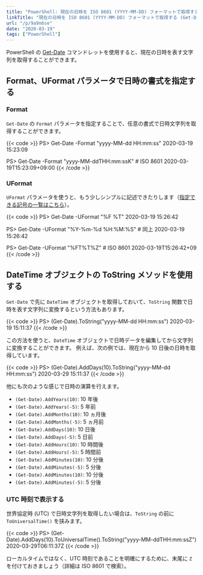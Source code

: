 ```yaml
---
title: "PowerShell: 現在の日時を ISO 8601 (YYYY-MM-DD) フォーマットで取得する (Get-Date)"
linkTitle: "現在の日時を ISO 8601 (YYYY-MM-DD) フォーマットで取得する (Get-Date)"
url: "/p/9a9n6se"
date: "2020-03-19"
tags: ["PowerShell"]
---
```


PowerShell の [Get-Date](https://docs.microsoft.com/en-us/powershell/module/microsoft.powershell.utility/get-date) コマンドレットを使用すると、現在の日時を表す文字列を取得することができます。

Format、UFormat パラメータで日時の書式を指定する
----

### Format

`Get-Date` の `Format` パラメータを指定することで、任意の書式で日時文字列を取得することができます。

{{< code >}}
PS> Get-Date -Format "yyyy-MM-dd HH:mm:ss"
2020-03-19 15:23:09

PS> Get-Date -Format "yyyy-MM-ddTHH:mm:ssK"  # ISO 8601
2020-03-19T15:23:09+09:00
{{< /code >}}

### UFormat

`UFormat` パラメータを使うと、もう少しシンプルに記述できたりします（[指定できる記号の一覧はこちら](https://docs.microsoft.com/en-us/powershell/module/microsoft.powershell.utility/get-date?view=powershell-7#notes)）。

{{< code >}}
PS> Get-Date -UFormat "%F %T"
2020-03-19 15:26:42

PS> Get-Date -UFormat "%Y-%m-%d %H:%M:%S"  # 同上
2020-03-19 15:26:42

PS> Get-Date -UFormat "%FT%T%Z"  # ISO 8601
2020-03-19T15:26:42+09
{{< /code >}}


DateTime オブジェクトの ToString メソッドを使用する
----

`Get-Date` で先に `DateTime` オブジェクトを取得しておいて、`ToString` 関数で日時を表す文字列に変換するという方法もあります。

{{< code >}}
PS> (Get-Date).ToString("yyyy-MM-dd HH:mm:ss")
2020-03-19 15:11:37
{{< /code >}}

この方法を使うと、`DateTime` オブジェクトで日時データを編集してから文字列に変換することができます。
例えば、次の例では、現在から 10 日後の日時を取得しています。

{{< code >}}
PS> (Get-Date).AddDays(10).ToString("yyyy-MM-dd HH:mm:ss")
2020-03-29 15:11:37
{{< /code >}}

他にも次のような感じで日時の演算を行えます。

- `(Get-Date).AddYears(10)`: 10 年後
- `(Get-Date).AddYears(-5)`: 5 年前
- `(Get-Date).AddMonths(10)`: 10 ヵ月後
- `(Get-Date).AddMonths(-5)`: 5 ヵ月前
- `(Get-Date).AddDays(10)`: 10 日後
- `(Get-Date).AddDays(-5)`: 5 日前
- `(Get-Date).AddHours(10)`: 10 時間後
- `(Get-Date).AddHours(-5)`: 5 時間前
- `(Get-Date).AddMinutes(10)`: 10 分後
- `(Get-Date).AddMinutes(-5)`: 5 分後
- `(Get-Date).AddMinutes(10)`: 10 分後
- `(Get-Date).AddMinutes(-5)`: 5 分後

### UTC 時刻で表示する

世界協定時 (UTC) で日時文字列を取得したい場合は、`ToString` の前に `ToUniversalTime()` を挟みます。

{{< code >}}
PS> (Get-Date).AddDays(10).ToUniversalTime().ToString("yyyy-MM-ddTHH:mm:ssZ")
2020-03-29T06:11:37Z
{{< /code >}}

ローカルタイムではなく、UTC 時刻であることを明確にするために、末尾に `Z` を付けておきましょう（詳細は ISO 8601 で検索）。

